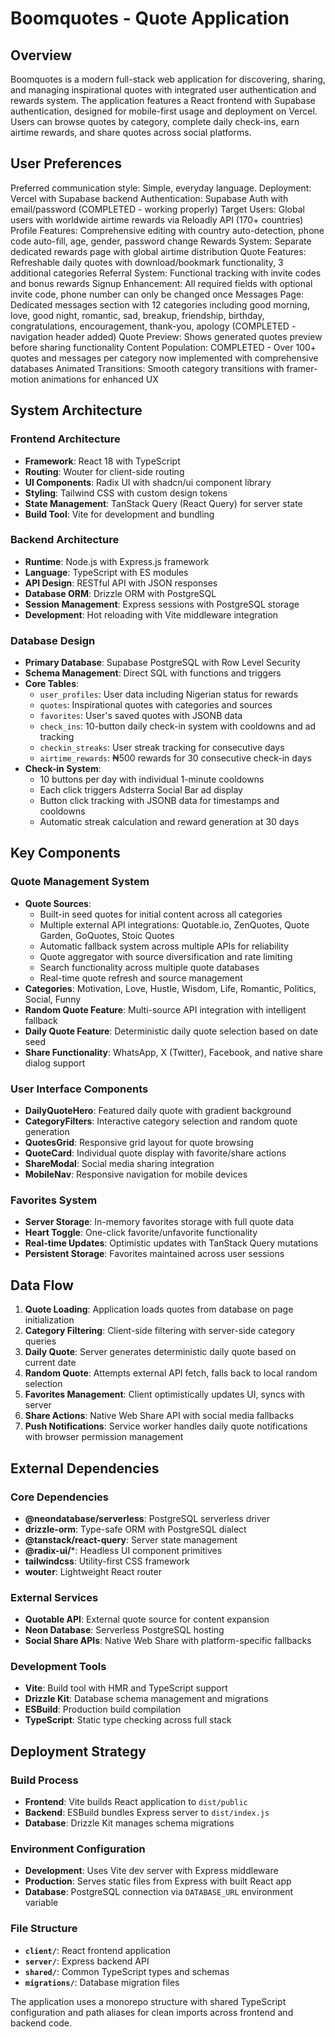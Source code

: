 # Boomquotes - Quote Application

## Overview

Boomquotes is a modern full-stack web application for discovering, sharing, and managing inspirational quotes with integrated user authentication and rewards system. The application features a React frontend with Supabase authentication, designed for mobile-first usage and deployment on Vercel. Users can browse quotes by category, complete daily check-ins, earn airtime rewards, and share quotes across social platforms.

## User Preferences

Preferred communication style: Simple, everyday language.
Deployment: Vercel with Supabase backend
Authentication: Supabase Auth with email/password (COMPLETED - working properly)
Target Users: Global users with worldwide airtime rewards via Reloadly API (170+ countries)
Profile Features: Comprehensive editing with country auto-detection, phone code auto-fill, age, gender, password change
Rewards System: Separate dedicated rewards page with global airtime distribution
Quote Features: Refreshable daily quotes with download/bookmark functionality, 3 additional categories
Referral System: Functional tracking with invite codes and bonus rewards
Signup Enhancement: All required fields with optional invite code, phone number can only be changed once
Messages Page: Dedicated messages section with 12 categories including good morning, love, good night, romantic, sad, breakup, friendship, birthday, congratulations, encouragement, thank-you, apology (COMPLETED - navigation header added)
Quote Preview: Shows generated quotes preview before sharing functionality
Content Population: COMPLETED - Over 100+ quotes and messages per category now implemented with comprehensive databases
Animated Transitions: Smooth category transitions with framer-motion animations for enhanced UX

## System Architecture

### Frontend Architecture
- **Framework**: React 18 with TypeScript
- **Routing**: Wouter for client-side routing
- **UI Components**: Radix UI with shadcn/ui component library
- **Styling**: Tailwind CSS with custom design tokens
- **State Management**: TanStack Query (React Query) for server state
- **Build Tool**: Vite for development and bundling

### Backend Architecture
- **Runtime**: Node.js with Express.js framework
- **Language**: TypeScript with ES modules
- **API Design**: RESTful API with JSON responses
- **Database ORM**: Drizzle ORM with PostgreSQL
- **Session Management**: Express sessions with PostgreSQL storage
- **Development**: Hot reloading with Vite middleware integration

### Database Design
- **Primary Database**: Supabase PostgreSQL with Row Level Security
- **Schema Management**: Direct SQL with functions and triggers
- **Core Tables**:
  - `user_profiles`: User data including Nigerian status for rewards
  - `quotes`: Inspirational quotes with categories and sources
  - `favorites`: User's saved quotes with JSONB data
  - `check_ins`: 10-button daily check-in system with cooldowns and ad tracking
  - `checkin_streaks`: User streak tracking for consecutive days
  - `airtime_rewards`: ₦500 rewards for 30 consecutive check-in days
- **Check-in System**:
  - 10 buttons per day with individual 1-minute cooldowns
  - Each click triggers Adsterra Social Bar ad display
  - Button click tracking with JSONB data for timestamps and cooldowns
  - Automatic streak calculation and reward generation at 30 days

## Key Components

### Quote Management System
- **Quote Sources**: 
  - Built-in seed quotes for initial content across all categories
  - Multiple external API integrations: Quotable.io, ZenQuotes, Quote Garden, GoQuotes, Stoic Quotes
  - Automatic fallback system across multiple APIs for reliability
  - Quote aggregator with source diversification and rate limiting
  - Search functionality across multiple quote databases
  - Real-time quote refresh and source management
- **Categories**: Motivation, Love, Hustle, Wisdom, Life, Romantic, Politics, Social, Funny
- **Random Quote Feature**: Multi-source API integration with intelligent fallback
- **Daily Quote Feature**: Deterministic daily quote selection based on date seed
- **Share Functionality**: WhatsApp, X (Twitter), Facebook, and native share dialog support

### User Interface Components
- **DailyQuoteHero**: Featured daily quote with gradient background
- **CategoryFilters**: Interactive category selection and random quote generation
- **QuotesGrid**: Responsive grid layout for quote browsing
- **QuoteCard**: Individual quote display with favorite/share actions
- **ShareModal**: Social media sharing integration
- **MobileNav**: Responsive navigation for mobile devices

### Favorites System
- **Server Storage**: In-memory favorites storage with full quote data
- **Heart Toggle**: One-click favorite/unfavorite functionality
- **Real-time Updates**: Optimistic updates with TanStack Query mutations
- **Persistent Storage**: Favorites maintained across user sessions

## Data Flow

1. **Quote Loading**: Application loads quotes from database on page initialization
2. **Category Filtering**: Client-side filtering with server-side category queries
3. **Daily Quote**: Server generates deterministic daily quote based on current date
4. **Random Quote**: Attempts external API fetch, falls back to local random selection
5. **Favorites Management**: Client optimistically updates UI, syncs with server
6. **Share Actions**: Native Web Share API with social media fallbacks
7. **Push Notifications**: Service worker handles daily quote notifications with browser permission management

## External Dependencies

### Core Dependencies
- **@neondatabase/serverless**: PostgreSQL serverless driver
- **drizzle-orm**: Type-safe ORM with PostgreSQL dialect
- **@tanstack/react-query**: Server state management
- **@radix-ui/***: Headless UI component primitives
- **tailwindcss**: Utility-first CSS framework
- **wouter**: Lightweight React router

### External Services
- **Quotable API**: External quote source for content expansion
- **Neon Database**: Serverless PostgreSQL hosting
- **Social Share APIs**: Native Web Share with platform-specific fallbacks

### Development Tools
- **Vite**: Build tool with HMR and TypeScript support
- **Drizzle Kit**: Database schema management and migrations
- **ESBuild**: Production build compilation
- **TypeScript**: Static type checking across full stack

## Deployment Strategy

### Build Process
- **Frontend**: Vite builds React application to `dist/public`
- **Backend**: ESBuild bundles Express server to `dist/index.js`
- **Database**: Drizzle Kit manages schema migrations

### Environment Configuration
- **Development**: Uses Vite dev server with Express middleware
- **Production**: Serves static files from Express with built React app
- **Database**: PostgreSQL connection via `DATABASE_URL` environment variable

### File Structure
- **`client/`**: React frontend application
- **`server/`**: Express backend API
- **`shared/`**: Common TypeScript types and schemas
- **`migrations/`**: Database migration files

The application uses a monorepo structure with shared TypeScript configuration and path aliases for clean imports across frontend and backend code.